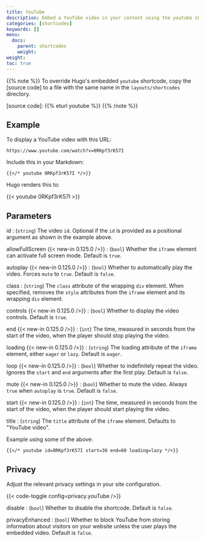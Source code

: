 ```yaml
---
title: YouTube
description: Embed a YouTube video in your content using the youtube shortcode.
categories: [shortcodes]
keywords: []
menu:
  docs:
    parent: shortcodes
    weight:
weight:
toc: true
---
```


{{% note %}}
To override Hugo's embedded `youtube` shortcode, copy the [source code] to a file with the same name in the `layouts/shortcodes` directory.

[source code]: {{% eturl youtube %}}
{{% /note %}}

## Example

To display a YouTube video with this URL:

```text
https://www.youtube.com/watch?v=0RKpf3rK57I
```

Include this in your Markdown:

```text
{{</* youtube 0RKpf3rK57I */>}}
```

Hugo renders this to:

{{< youtube 0RKpf3rK57I >}}

## Parameters

id
: (`string`) The video `id`. Optional if the `id` is provided as a positional argument as shown in the example above.

allowFullScreen
{{< new-in 0.125.0 />}}
: (`bool`) Whether the `iframe` element can activate full screen mode. Default is `true`.

autoplay
 {{< new-in 0.125.0 />}}
: (`bool`) Whether to automatically play the video. Forces `mute` to `true`. Default is `false`.

class
: (`string`) The `class` attribute of the wrapping `div` element. When specified, removes the `style` attributes from the `iframe` element and its wrapping `div` element.

controls
{{< new-in 0.125.0 />}}
: (`bool`) Whether to display the video controls. Default is `true`.

end
{{< new-in 0.125.0 />}}
: (`int`) The time, measured in seconds from the start of the video, when the player should stop playing the video.

loading
{{< new-in 0.125.0 />}}
: (`string`) The loading attribute of the `iframe` element, either `eager` or `lazy`. Default is `eager`.

loop
{{< new-in 0.125.0 />}}
: (`bool`) Whether to indefinitely repeat the video. Ignores the `start` and `end` arguments after the first play.  Default is `false`.

mute
{{< new-in 0.125.0 />}}
: (`bool`) Whether to mute the video. Always `true` when `autoplay` is `true`. Default is `false`.

start
{{< new-in 0.125.0 />}}
: (`int`) The time, measured in seconds from the start of the video, when the player should start playing the video.

title
: (`string`) The `title` attribute of the `iframe` element. Defaults to "YouTube video".

Example using some of the above:

```text
{{</* youtube id=0RKpf3rK57I start=30 end=60 loading=lazy */>}}
```

## Privacy

Adjust the relevant privacy settings in your site configuration.

{{< code-toggle config=privacy.youTube />}}

disable
: (`bool`) Whether to disable the shortcode. Default is `false`.

privacyEnhanced
: (`bool`) Whether to block YouTube from storing information about visitors on your website unless the user plays the embedded video. Default is `false`.
